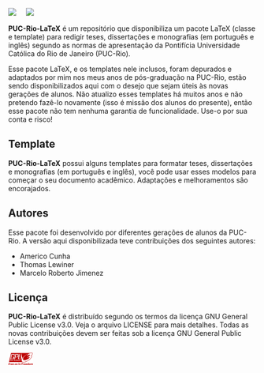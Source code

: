 <img src="logo/pucrio_avr4.jpg" width="07%"> &nbsp; &nbsp; <img src="logo/LaTeX_logo.png" width="20%">

**PUC-Rio-LaTeX** é um repositório que disponibiliza um pacote LaTeX (classe e template) para redigir teses, dissertações e monografias (em português e inglês) segundo as normas de apresentação da Pontifícia Universidade Católica do Rio de Janeiro (PUC-Rio).

Esse pacote LaTeX, e os templates nele inclusos, foram depurados e adaptados por mim nos meus anos de pós-graduação na PUC-Rio, estão sendo disponibilizados aqui com o desejo que sejam úteis às novas gerações de alunos. Não atualizo esses templates há muitos anos e não pretendo fazê-lo novamente (isso é missão dos alunos do presente), então esse pacote não tem nenhuma garantia de funcionalidade. Use-o por sua conta e risco!

## Template

**PUC-Rio-LaTeX** possui alguns templates para formatar teses, dissertações e monografias (em português e inglês), você pode usar esses modelos para começar o seu documento acadêmico. Adaptações e melhoramentos são encorajados.

## Autores
Esse pacote foi desenvolvido por diferentes gerações de alunos da PUC-Rio. A versão aqui disponibilizada teve contribuições dos seguintes autores:
- Americo Cunha
- Thomas Lewiner
- Marcelo Roberto Jimenez

## Licença

**PUC-Rio-LaTeX** é distribuído segundo os termos da licença GNU General Public License v3.0. Veja o arquivo LICENSE para mais detalhes. Todas as novas contribuições devem ser feitas sob a licença GNU General Public License v3.0.

<img src="logo/GPLv3_Logo.png" width="10%">
